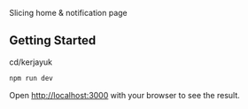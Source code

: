 Slicing home & notification page

## Getting Started

cd/kerjayuk

```bash
npm run dev
```

Open [http://localhost:3000](http://localhost:3000) with your browser to see the result.
